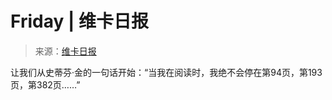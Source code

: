 <!--yml

category: 未分类

日期: 2024-06-12 18:25:11

-->

# Friday | 维卡日报

> 来源：[维卡日报](http://wiccadaily.com/tag/friday/#0001-01-01)

让我们从史蒂芬·金的一句话开始：“当我在阅读时，我绝不会停在第94页，第193页，第382页……”
